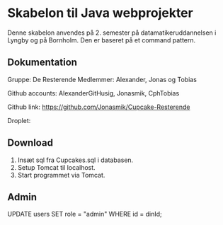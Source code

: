 # Skabelon til Java webprojekter

Denne skabelon anvendes på 2. semester på datamatikeruddannelsen i Lyngby og på Bornholm. Den er baseret på et command pattern.

## Dokumentation

Gruppe: De Resterende
Medlemmer: Alexander, Jonas og Tobias

Github accounts: AlexanderGitHusig, Jonasmik, CphTobias 

Github link: https://github.com/Jonasmik/Cupcake-Resterende

Droplet: 

## Download

1. Insæt sql fra Cupcakes.sql i databasen.
2. Setup Tomcat til localhost.
3. Start programmet via Tomcat.

## Admin

UPDATE users SET role = "admin" WHERE id = dinId;


